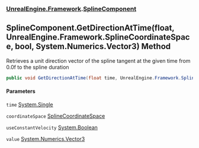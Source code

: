 ### [UnrealEngine.Framework](./UnrealEngine-Framework.md 'UnrealEngine.Framework').[SplineComponent](./SplineComponent.md 'UnrealEngine.Framework.SplineComponent')
## SplineComponent.GetDirectionAtTime(float, UnrealEngine.Framework.SplineCoordinateSpace, bool, System.Numerics.Vector3) Method
Retrieves a unit direction vector of the spline tangent at the given time from 0.0f to the spline duration  
```csharp
public void GetDirectionAtTime(float time, UnrealEngine.Framework.SplineCoordinateSpace coordinateSpace, bool useConstantVelocity, ref System.Numerics.Vector3 value);
```
#### Parameters
<a name='UnrealEngine-Framework-SplineComponent-GetDirectionAtTime(float_UnrealEngine-Framework-SplineCoordinateSpace_bool_System-Numerics-Vector3)-time'></a>
`time` [System.Single](https://docs.microsoft.com/en-us/dotnet/api/System.Single 'System.Single')  
  
<a name='UnrealEngine-Framework-SplineComponent-GetDirectionAtTime(float_UnrealEngine-Framework-SplineCoordinateSpace_bool_System-Numerics-Vector3)-coordinateSpace'></a>
`coordinateSpace` [SplineCoordinateSpace](./SplineCoordinateSpace.md 'UnrealEngine.Framework.SplineCoordinateSpace')  
  
<a name='UnrealEngine-Framework-SplineComponent-GetDirectionAtTime(float_UnrealEngine-Framework-SplineCoordinateSpace_bool_System-Numerics-Vector3)-useConstantVelocity'></a>
`useConstantVelocity` [System.Boolean](https://docs.microsoft.com/en-us/dotnet/api/System.Boolean 'System.Boolean')  
  
<a name='UnrealEngine-Framework-SplineComponent-GetDirectionAtTime(float_UnrealEngine-Framework-SplineCoordinateSpace_bool_System-Numerics-Vector3)-value'></a>
`value` [System.Numerics.Vector3](https://docs.microsoft.com/en-us/dotnet/api/System.Numerics.Vector3 'System.Numerics.Vector3')  
  
